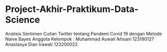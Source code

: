 # Project-Akhir-Praktikum-Data-Science
Analisis Sentimen Cuitan Twitter tentang Pandemi Covid 19 dengan Metode Naive Bayes
Anggota Kelompok :
Muhammad Auwali Ikhsani 123190127
Anastasya Dian Irawati 123200022
